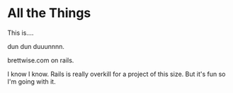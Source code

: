 # All the Things

This is....

dun dun duuunnnn.

brettwise.com on rails.

I know I know. Rails is really overkill for a project of this size. But it's fun so I'm going with it.
